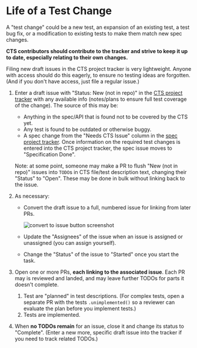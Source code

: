 # Life of a Test Change

A "test change" could be a new test, an expansion of an existing test, a test bug fix, or a
modification to existing tests to make them match new spec changes.

**CTS contributors should contribute to the tracker and strive to keep it up to date, especially
relating to their own changes.**

Filing new draft issues in the CTS project tracker is very lightweight.
Anyone with access should do this eagerly, to ensure no testing ideas are forgotten.
(And if you don't have access, just file a regular issue.)

1. Enter a draft issue with "Status: New (not in repo)" in the
    [CTS project tracker](https://github.com/orgs/gpuweb/projects/3) with any available info
    (notes/plans to ensure full test coverage of the change). The source of this may be:

    - Anything in the spec/API that is found not to be covered by the CTS yet.
    - Any test is found to be outdated or otherwise buggy.
    - A spec change from the "Needs CTS Issue" column in the
      [spec project tracker](https://github.com/orgs/gpuweb/projects/1).
      Once information on the required test changes is entered into the CTS project tracker,
      the spec issue moves to "Specification Done".

    Note: at some point, someone may make a PR to flush "New (not in repo)" issues into `TODO`s in
    CTS file/test description text, changing their "Status" to "Open".
    These may be done in bulk without linking back to the issue.

1. As necessary:

    - Convert the draft issue to a full, numbered issue for linking from later PRs.

        ![convert to issue button screenshot](convert_to_issue.png)

    - Update the "Assignees" of the issue when an issue is assigned or unassigned
      (you can assign yourself).
    - Change the "Status" of the issue to "Started" once you start the task.

1. Open one or more PRs, **each linking to the associated issue**.
    Each PR may is reviewed and landed, and may leave further TODOs for parts it doesn't complete.

    1. Test are "planned" in test descriptions. (For complex tests, open a separate PR with the
      tests `.unimplemented()` so a reviewer can evaluate the plan before you implement tests.)
    1. Tests are implemented.

1. When **no TODOs remain** for an issue, close it and change its status to "Complete".
    (Enter a new more, specific draft issue into the tracker if you need to track related TODOs.)
